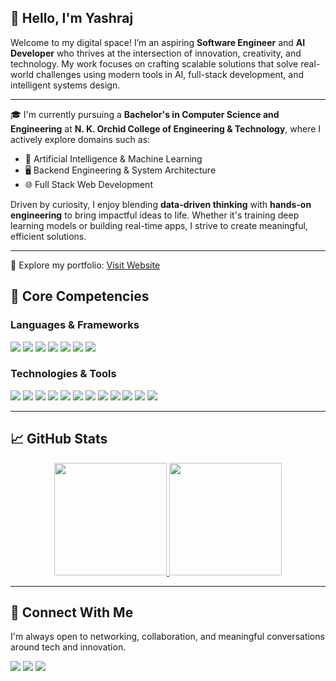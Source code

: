 
## 👋 Hello, I'm Yashraj

Welcome to my digital space! I’m an aspiring **Software Engineer** and **AI Developer** who thrives at the intersection of innovation, creativity, and technology. My work focuses on crafting scalable solutions that solve real-world challenges using modern tools in AI, full-stack development, and intelligent systems design.

---

🎓 I'm currently pursuing a **Bachelor's in Computer Science and Engineering** at **N. K. Orchid College of Engineering & Technology**, where I actively explore domains such as:

- 🤖 Artificial Intelligence & Machine Learning  
- 🖥️ Backend Engineering & System Architecture  
- 🌐 Full Stack Web Development  

Driven by curiosity, I enjoy blending **data-driven thinking** with **hands-on engineering** to bring impactful ideas to life. Whether it's training deep learning models or building real-time apps, I strive to create meaningful, efficient solutions.

---

🔗 Explore my portfolio: [Visit Website](https://yourwebsite.com)

## 🧠 Core Competencies

### Languages & Frameworks

![](https://img.shields.io/badge/C-00599C?style=for-the-badge&logo=c&logoColor=white)
![](https://img.shields.io/badge/C++-00599C?style=for-the-badge&logo=c%2B%2B&logoColor=white)
![](https://img.shields.io/badge/Java-ED8B00?style=for-the-badge&logo=java&logoColor=white)
![](https://img.shields.io/badge/Python-3776AB?style=for-the-badge&logo=python&logoColor=white)
![](https://img.shields.io/badge/JavaScript-F7DF1E?style=for-the-badge&logo=javascript&logoColor=black)
![](https://img.shields.io/badge/HTML-E34F26?style=for-the-badge&logo=html5&logoColor=white)
![](https://img.shields.io/badge/CSS-1572B6?style=for-the-badge&logo=css3&logoColor=white)

### Technologies & Tools

![](https://img.shields.io/badge/Node.js-339933?style=for-the-badge&logo=node.js&logoColor=white)
![](https://img.shields.io/badge/Express.js-000000?style=for-the-badge&logo=express&logoColor=white)
![](https://img.shields.io/badge/React-20232A?style=for-the-badge&logo=react&logoColor=61DAFB)
![](https://img.shields.io/badge/OpenCV-5C3EE8?style=for-the-badge&logo=opencv&logoColor=white)
![](https://img.shields.io/badge/Dlib-183D5C?style=for-the-badge&logoColor=white)
![](https://img.shields.io/badge/TensorFlow-FF6F00?style=for-the-badge&logo=tensorflow&logoColor=white)
![](https://img.shields.io/badge/Firebase-FFCA28?style=for-the-badge&logo=firebase&logoColor=black)
![](https://img.shields.io/badge/MongoDB-47A248?style=for-the-badge&logo=mongodb&logoColor=white)
![](https://img.shields.io/badge/MySQL-00000F?style=for-the-badge&logo=mysql&logoColor=white)
![](https://img.shields.io/badge/SQLite-003B57?style=for-the-badge&logo=sqlite&logoColor=white)
![](https://img.shields.io/badge/Git-F05032?style=for-the-badge&logo=git&logoColor=white)
![](https://img.shields.io/badge/VS%20Code-007ACC?style=for-the-badge&logo=visual-studio-code&logoColor=white)

---

## 📈 GitHub Stats

<p align="center">
<a href="https://github.com/Yashrajgithub">
  <img height="180em" src="https://github-readme-stats-eight-theta.vercel.app/api?username=Yashrajgithub&show_icons=true&theme=vue-dark&include_all_commits=true&count_private=true" />
  <img height="180em" src="https://github-readme-stats-eight-theta.vercel.app/api/top-langs/?username=Yashrajgithub&layout=compact&exclude_lang=java+r&theme=vue-dark" />
</a>
</p>

---

## 🤝 Connect With Me

I'm always open to networking, collaboration, and meaningful conversations around tech and innovation.

[![](https://img.shields.io/badge/LinkedIn-0077B5?style=for-the-badge&logo=linkedin&logoColor=white)](https://www.linkedin.com/in/yashraj-kalshetti-820408222/)
[![](https://img.shields.io/badge/Instagram-E4405F?style=for-the-badge&logo=instagram&logoColor=white)](https://www.instagram.com/yashrajkalshetti/)
[![](https://img.shields.io/badge/Facebook-1877F2?style=for-the-badge&logo=facebook&logoColor=white)](https://facebook.com/yashraj.kalshetti)

<!--
**Yashrajgithub/Yashrajgithub** is a ✨ special ✨ repository because its `README.md` (this file) appears on your GitHub profile.
-->
